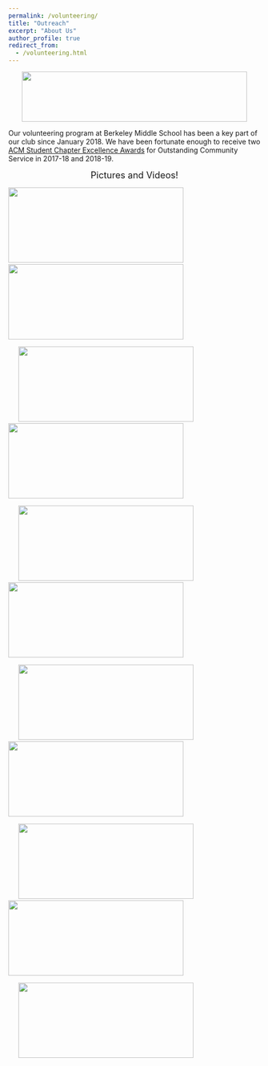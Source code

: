```yaml
---
permalink: /volunteering/
title: "Outreach"
excerpt: "About Us"
author_profile: true
redirect_from: 
  - /volunteering.html
---
```


<p align="center"> <img src= "/new_site/images/CommunityService_2019.jpg" width="450" height="100"> </p>

Our volunteering program at Berkeley Middle School has been a key part of our club since January 2018. We have been fortunate enough to receive two [ACM Student Chapter Excellence Awards](https://www.acm.org/chapters/student-chapter-excellence-awards/past-winners/past-winners) for Outstanding Community Service in 2017-18 and 2018-19. 

<p align="center"> <font size="4"> Pictures and Videos! </font> </p>

<p float="left">
  <img src= "/new_site/images/Volunteering Photos/IMG_0298.jpg" width="350" height="150" > 
  &nbsp;&nbsp;&nbsp;&nbsp;
  <img src= "/new_site/images/Volunteering Photos/20220208_155131.jpg" width="350" height="150" >
  
  &nbsp;&nbsp;&nbsp;&nbsp;
  <img src= "/new_site/images/Volunteering Photos/20220322_162557.jpg" width="350" height="150" >
  &nbsp;&nbsp;&nbsp;&nbsp;
  <img src= "/new_site/images/Volunteering Photos/20220412_155418.jpg" width="350" height="150" >
  
  &nbsp;&nbsp;&nbsp;&nbsp;
  <img src= "/new_site/images/Volunteering Photos/20220412_155507.jpg" width="350" height="150" >
  &nbsp;&nbsp;&nbsp;&nbsp;
  <img src= "/new_site/images/Volunteering Photos/20220222_160445.jpg" width="350" height="150" >
  
  &nbsp;&nbsp;&nbsp;&nbsp;
  <img src= "/new_site/images/Volunteering Photos/20220412_155159.jpg" width="350" height="150" >
  &nbsp;&nbsp;&nbsp;&nbsp;
  <img src= "/new_site/images/Volunteering Photos/20220208_160132.jpg" width="350" height="150" >
  
  &nbsp;&nbsp;&nbsp;&nbsp;
  <img src= "/new_site/images/Volunteering Photos/20220208_160244.jpg" width="350" height="150" >
  &nbsp;&nbsp;&nbsp;&nbsp;
  <img src= "/new_site/images/Volunteering Photos/20220412_155145.jpg" width="350" height="150" >
  
  &nbsp;&nbsp;&nbsp;&nbsp;
  <img src= "/new_site/images/Volunteering Photos/20220208_164621.jpg" width="350" height="150" >
</p>

[](https://user-images.githubusercontent.com/26678552/219787654-11592abf-cf4e-4129-8bdc-88914e2f5292.mp4)

[](https://user-images.githubusercontent.com/26678552/219788033-b7336f78-b9b1-4943-a1ff-76ed69bb4daa.mp4)

